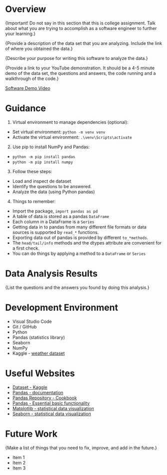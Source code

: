 # Overview

{Important!  Do not say in this section that this is college assignment.  Talk about what you are trying to accomplish as a software engineer to further your learning.}

{Provide a description of the data set that you are analyzing.  Include the link of where you obtained the data.}

{Describe your purpose for writing this software to analyze the data.}

{Provide a link to your YouTube demonstration.  It should be a 4-5 minute demo of the data set, the questions and answers, the code running and a walkthrough of the code.}

[Software Demo Video](http://youtube.link.goes.here)

# Guidance
1. Virtual environment to manage dependencies (optional):
  - Set virtual environment: `python -m venv venv`
  - Activate the virtual environment: `.\venv\Scripts\activate`
2. Use pip to install NumPy and Pandas: 
  - `python -m pip install pandas`
  - `python -m pip install numpy`
3. Follow these steps:
  - Load and inspect de dataset
  - Identify the questions to be answered.
  - Analyze the data (using Python pandas)
4. Things to remember:
  - Import the package, `import pandas as pd`
  - A table of data is stored as a pandas `DataFrame`
  - Each column in a DataFrame is a `Series`
  - Getting data in to pandas from many different file formats or data sources is supported by `read_*` functions.
  - Exporting data out of pandas is provided by different `to_*methods`.
  - The `head/tail/info` methods and the dtypes attribute are convenient for a first check.
  - You can do things by applying a method to a `DataFrame` or `Series`

# Data Analysis Results

{List the questions and the answers you found by doing this analysis.}

# Development Environment

- Visual Studio Code
- Git / GitHub
- Python
- Pandas (statistics library)
- Seaborn
- NumPy
- Kaggle - [weather dataset](https://www.kaggle.com/datasets/muthuj7/weather-dataset)

# Useful Websites

* [Dataset - Kaggle](https://www.kaggle.com/)
* [Pandas - documentation](https://pandas.pydata.org/docs/)
* [Pandas Repository - Cookbook](https://pandas.pydata.org/docs/user_guide/cookbook.html#cookbook)
* [Pandas - Essential basic functionality](https://pandas.pydata.org/docs/user_guide/basics.html#basics)
* [Matplotlib - statistical data visualization](https://matplotlib.org/stable/)
* [Seaborn - statistical data visualization](https://seaborn.pydata.org/index.html)

# Future Work

{Make a list of things that you need to fix, improve, and add in the future.}
* Item 1
* Item 2
* Item 3